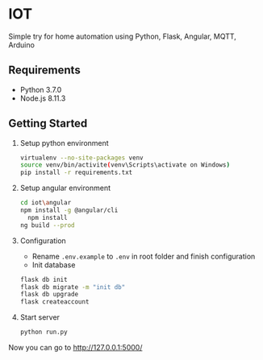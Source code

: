 # IOT
Simple try for home automation using Python, Flask, Angular, MQTT, Arduino

## Requirements
* Python 3.7.0
* Node.js 8.11.3

## Getting Started
1. Setup python environment
    ```bash
    virtualenv --no-site-packages venv
    source venv/bin/activite(venv\Scripts\activate on Windows)
    pip install -r requirements.txt
    ```
2. Setup angular environment
	```bash
    cd iot\angular
    npm install -g @angular/cli
	  npm install
    ng build --prod
	```
3. Configuration

    - Rename ```.env.example``` to ```.env``` in root folder and finish configuration
    - Init database
    ```bash
    flask db init
    flask db migrate -m "init db"
    flask db upgrade
    flask createaccount
    ```
4. Start server
    ```bash
    python run.py
    ```
Now you can go to http://127.0.0.1:5000/
